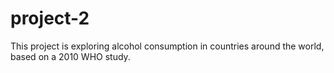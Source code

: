 # project-2
This project is exploring alcohol consumption in countries around the world, based on a 2010 WHO study.
